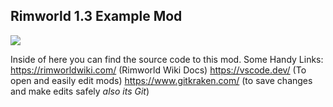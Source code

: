 ##  Rimworld 1.3 Example Mod
![](https://i.imgur.com/rE5F5nf.png)

Inside of here you can find the source code to this mod.
Some Handy Links:
https://rimworldwiki.com/ (Rimworld Wiki Docs)
https://vscode.dev/ (To open and easily edit mods)
https://www.gitkraken.com/ (to save changes and make edits safely *also its Git*)
